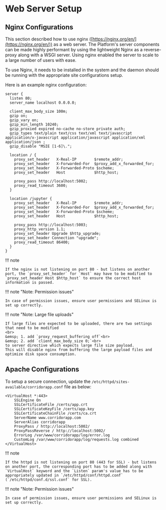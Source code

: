 # Web Server Setup

## Nginx Configurations

This section described how to use nginx ([https://nginx.org/en/](https://nginx.org/en/)) as a web server. The Platform's server components can be made highly performant by using the lightweight Nginx as a reverse-proxy along with a WSGI server. Using nginx enabled the server to scale to a large number of users with ease.

To use Nginx, it needs to be installed in the system and the daemon should be running with the appropriate site configurations setup.

Here is an example nginx configuration:

```nginx
server {
  listen 80;
  server_name localhost 0.0.0.0;

  client_max_body_size 100m;
  gzip on;
  gzip_vary on;
  gzip_min_length 10240;
  gzip_proxied expired no-cache no-store private auth;
  gzip_types text/plain text/css text/xml text/javascript application/x-javascript application/javascript application/xml application/json ;
  gzip_disable "MSIE [1-6]\.";

  location / {
    proxy_set_header   X-Real-IP        $remote_addr;
    proxy_set_header   X-Forwarded-For  $proxy_add_x_forwarded_for;
    proxy_set_header   X-Forwarded-Proto $scheme;
    proxy_set_header   Host             $http_host;

    proxy_pass http://localhost:5002;
    proxy_read_timeout 3600;
  }

  location /jupyter {
    proxy_set_header   X-Real-IP        $remote_addr;
    proxy_set_header   X-Forwarded-For  $proxy_add_x_forwarded_for;
    proxy_set_header   X-Forwarded-Proto $scheme;
    proxy_set_header   Host             $http_host;

    proxy_pass http://localhost:5003;
    proxy_http_version 1.1;
    proxy_set_header Upgrade $http_upgrade;
    proxy_set_header Connection "upgrade";
    proxy_read_timeout 86400;
  }
}
```

!!! note

    If the nginx is not listening on port 80 - but listens on another port, the `proxy_set_header` for `Host` may have to be modified to `proxy_set_header Host $http_host` to ensure the correct host information is passed.

!!! note "Note: Permission issues"

    In case of permission issues, ensure user permissions and SELinux is set up correctly.

!!! note "Note: Large file uploads"

    If large files are expected to be uploaded, there are two settings that need to be modified
    <br>
    &emsp; 1. add `proxy_request_buffering off`<br>
    &emsp; 2. add `client_max_body_size 0;`<br>
    to server directive which expects large file size payload.
    This will disable nginx from buffering the large payload files and optimize disk space consumption.

## Apache Configurations

To setup a secure connection, update the `/etc/httpd/sites-available/corridorapp.conf` file as below:

```httpd
<VirtualHost *:443>
    SSLEngine On
    SSLCertificateFile /certs/app.crt
    SSLCertificateKeyFile /certs/app.key
    SSLCertificateChainFile /certs/ca.crt
    ServerName www.corridorapp.com
    ServerAlias corridorapp
    ProxyPass / http://localhost:5002/
    ProxyPassReverse / http://localhost:5002/
    ErrorLog /var/www/corridorapp/log/error.log
    CustomLog /var/www/corridorapp/log/requests.log combined
</VirtualHost>
```

!!! note

    If the httpd is not listening on port 80 (443 for SSL) - but listens on another port, the corresponding port has to be added along with `VirtualHost` keyword and the `Listen` param's value has to be appropriately updated in `/etc/httpd/conf/httpd.conf` (`/etc/httpd/conf.d/ssl.conf` for SSL).

!!! note "Note: Permission issues"

    In case of permission issues, ensure user permissions and SELinux is set up correctly.
